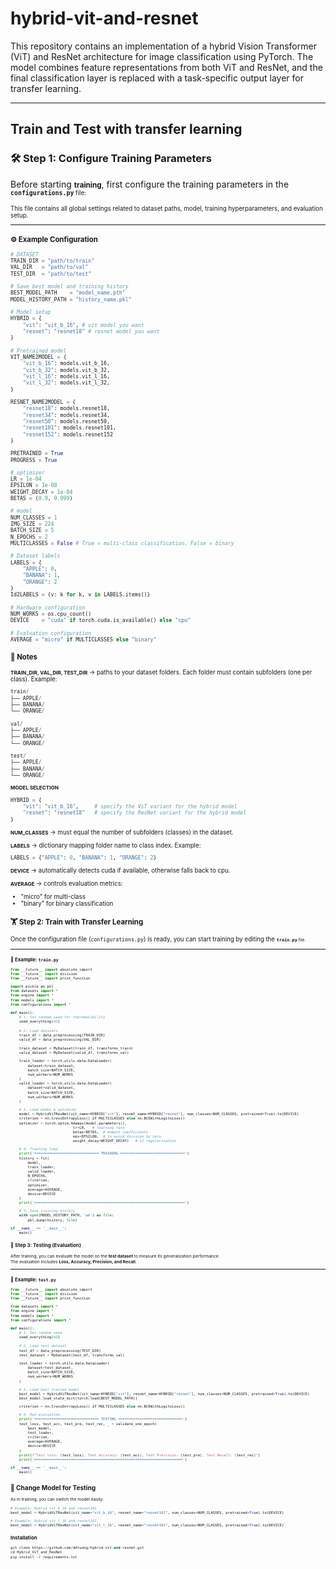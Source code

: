 # hybrid-vit-and-resnet

This repository contains an implementation of a hybrid Vision Transformer (ViT) and ResNet architecture for image classification using PyTorch.
The model combines feature representations from both ViT and ResNet, and the final classification layer is replaced with a task-specific output layer for transfer learning. 

---

## Train and Test with transfer learning

### 🛠 Step 1: Configure Training Parameters
Before starting <small>**training**</small>, first configure the training parameters in the <small>**`configurations.py`**<small> file:

This file contains all global settings related to dataset paths, model, training hyperparameters, and evaluation setup.  

---

### ⚙️ Example Configuration

```python
# DATASET 
TRAIN_DIR = "path/to/train"
VAL_DIR   = "path/to/val"
TEST_DIR  = "path/to/test"

# Save best model and training history
BEST_MODEL_PATH    = "model_name.pth"
MODEL_HISTORY_PATH = "history_name.pkl"

# Model setup
HYBRID = {
    "vit": "vit_b_16", # vit model you want
    "resnet": "resnet18" # resnet model you want
}

# Pretrained model
VIT_NAME2MODEL = {
    "vit_b_16": models.vit_b_16,
    "vit_b_32": models.vit_b_32,
    "vit_l_16": models.vit_l_16,
    "vit_l_32": models.vit_l_32,
}

RESNET_NAME2MODEL = {
    "resnet18": models.resnet18,
    "resnet34": models.resnet34,
    "resnet50": models.resnet50,
    "resnet101": models.resnet101,
    "resnet152": models.resnet152
}

PRETRAINED = True
PROGRESS = True

# optimizer
LR = 1e-04
EPSILON = 1e-08
WEIGHT_DECAY = 1e-04
BETAS = (0.9, 0.999)

# model
NUM_CLASSES = 1
IMG_SIZE = 224
BATCH_SIZE = 5
N_EPOCHS = 2
MULTICLASSES = False # True = multi-class classification, False = binary

# Dataset labels
LABELS = {
    "APPLE": 0,
    "BANANA": 1,
    "ORANGE": 2
}
Id2LABELS = {v: k for k, v in LABELS.items()}

# Hardware configuration
NUM_WORKS = os.cpu_count()
DEVICE    = "cuda" if torch.cuda.is_available() else "cpu"

# Evaluation configuration
AVERAGE = "micro" if MULTICLASSES else "binary"
```

### 📌 Notes
<small>**TRAIN_DIR, VAL_DIR, TEST_DIR**</small>
→ paths to your dataset folders. Each folder must contain subfolders (one per class).
Example:

```python
train/
├── APPLE/
├── BANANA/
└── ORANGE/

val/
├── APPLE/
├── BANANA/
└── ORANGE/

test/
├── APPLE/
├── BANANA/
└── ORANGE/
````
<small>**MODEL SELECTION**</small>
```python
HYBRID = {
    "vit": "vit_b_16",     # specify the ViT variant for the hybrid model
    "resnet": "resnet18"   # specify the ResNet variant for the hybrid model
}
```

<small>**NUM_CLASSES**</small>
→ must equal the number of subfolders (classes) in the dataset.

<small>**LABELS**</small>
→ dictionary mapping folder name to class index.
Example:
```python
LABELS = {"APPLE": 0, "BANANA": 1, "ORANGE": 2}
```

<small>**DEVICE**</small>
→ automatically detects cuda if available, otherwise falls back to cpu.

<small>**AVERAGE**</small>
→ controls evaluation metrics:
- "micro" for multi-class
- "binary" for binary classification

### 🏋️ Step 2: Train with Transfer Learning

Once the configuration file (`configurations.py`) is ready, you can start training by editing the <small>**`train.py`**<small> file.

---

### 📂 Example: `train.py`

```python
from __future__ import absolute_import
from __future__ import division
from __future__ import print_function

import pickle as pkl
from datasets import *
from engine import *
from models import *
from configurations import *

def main():
    # 1. Set random seed for reproducibility
    seed_everything(43)
    
    # 2. Load datasets
    train_df = data_preprocessing(TRAIN_DIR)
    valid_df = data_preprocessing(VAL_DIR)
    
    train_dataset = MyDataset(train_df, transforms_train)
    valid_dataset = MyDataset(valid_df, transforms_val)

    train_loader = torch.utils.data.DataLoader(
        dataset=train_dataset,
        batch_size=BATCH_SIZE,
        num_workers=NUM_WORKS
    )
    valid_loader = torch.utils.data.DataLoader(
        dataset=valid_dataset,
        batch_size=BATCH_SIZE,
        num_workers=NUM_WORKS
    )

    # 3. Load model & optimizer
    model = HybridViTResNet(vit_name=HYBRID["vit"], resnet_name=HYBRID["resnet"], num_classes=NUM_CLASSES, pretrained=True).to(DEVICE)
    criterion = nn.CrossEntropyLoss() if MULTICLASSES else nn.BCEWithLogitsLoss() 
    optimizer = torch.optim.Adamax(model.parameters(), 
                             lr=LR,   # learning rate 
                             betas=BETAS,  # moment coefficients
                             eps=EPSILON,  # to avoid division by zero
                             weight_decay=WEIGHT_DECAY)   # L2 regularization 

    # 4. Training loop
    print('============================== TRAINING ==============================')
    history = fit(
        model, 
        train_loader, 
        valid_loader, 
        N_EPOCHS, 
        criterion, 
        optimizer, 
        average=AVERAGE, 
        device=DEVICE
    )
    print('======================================================================')

    # 5. Save training history
    with open(MODEL_HISTORY_PATH, 'wb') as file:
        pkl.dump(history, file)

if __name__ == '__main__':
    main()
```

### 🧪 Step 3: Testing (Evaluation)

After training, you can evaluate the model on the **test dataset** to measure its generalization performance.  
The evaluation includes **Loss, Accuracy, Precision, and Recall**.

---

### 📂 Example: `test.py`

```python
from __future__ import absolute_import
from __future__ import division
from __future__ import print_function

from datasets import *
from engine import *
from models import *
from configurations import *

def main():
    # 1. Set random seed
    seed_everything(43)
    
    # 2. Load test dataset
    test_df = data_preprocessing(TEST_DIR)
    test_dataset = MyDataset(test_df, transforms_val)

    test_loader = torch.utils.data.DataLoader(
        dataset=test_dataset,
        batch_size=BATCH_SIZE,
        num_workers=NUM_WORKS
    )

    # 3. Load best trained model
    best_model = HybridViTResNet(vit_name=HYBRID["vit"], resnet_name=HYBRID["resnet"], num_classes=NUM_CLASSES, pretrained=True).to(DEVICE)
    best_model.load_state_dict(torch.load(BEST_MODEL_PATH))

    criterion = nn.CrossEntropyLoss() if MULTICLASSES else nn.BCEWithLogitsLoss() 

    # 4. Run evaluation
    print('============================== TESTING ==============================')
    test_loss, test_acc, test_pre, test_rec, _ = validate_one_epoch(
        best_model, 
        test_loader, 
        criterion, 
        average=AVERAGE, 
        device=DEVICE
    )
    print(f"Test loss: {test_loss}, Test Accuracy: {test_acc}, Test Precision: {test_pre}, Test Recall: {test_rec}")
    print('=====================================================================')

if __name__ == '__main__':
    main()
```

## 📌 Change Model for Testing
As in training, you can switch the model easily:

```python
# Example: Hybrid vit_b_16 and resnet101
best_model = HybridViTResNet(vit_name="vit_b_16", resnet_name="resnet101", num_classes=NUM_CLASSES, pretrained=True).to(DEVICE)

# Example: Hybrid vit_l_16 and resnet101
best_model = HybridViTResNet(vit_name="vit_l_16", resnet_name="resnet101", num_classes=NUM_CLASSES, pretrained=True).to(DEVICE)

```

### Installation
```python
git clone https://github.com/ddtuong/hybrid-vit-and-resnet.git
cd Hybrid_ViT_and_ResNet
pip install -r requirements.txt
```

